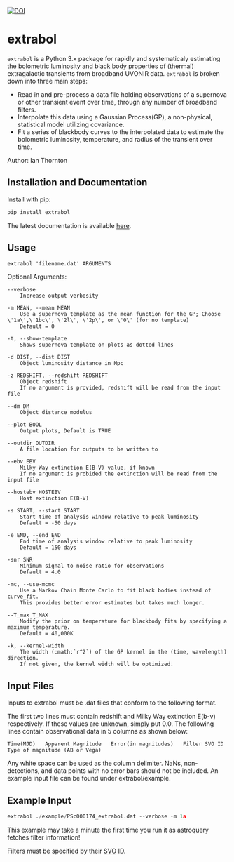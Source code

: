 [![DOI](https://zenodo.org/badge/283353973.svg)](https://zenodo.org/badge/latestdoi/283353973)


# extrabol

`extrabol` is a Python 3.x package for rapidly and systematicaly estimating the bolometric luminosity and black body properties of (thermal) extragalactic transients from broadband UVONIR data. `extrabol` is broken down into three main steps:

- Read in and pre-process a data file holding observations of a supernova or other transient event over time, through any number of broadband filters.
- Interpolate this data using a Gaussian Process(GP), a non-physical, statistical model utilizing covariance.
- Fit a series of blackbody curves to the interpolated data to estimate the bolometric luminosity, temperature, and radius of the transient over time.

Author: Ian Thornton

## Installation and Documentation

Install with pip:

```bash
pip install extrabol
```

The latest documentation is available [here](https://extrabol.readthedocs.io/en/latest/).

## Usage

```
extrabol 'filename.dat' ARGUMENTS
```
Optional Arguments:
```
--verbose
    Increase output verbosity

-m MEAN, --mean MEAN
    Use a supernova template as the mean function for the GP; Choose \'1a\',\'1bc\', \'2l\', \'2p\', or \'0\' (for no template)
    Default = 0

-t, --show-template
    Shows supernova template on plots as dotted lines

-d DIST, --dist DIST
    Object luminosity distance in Mpc

-z REDSHIFT, --redshift REDSHIFT
    Object redshift
    If no argument is provided, redshift will be read from the input file

--dm DM
    Object distance modulus

--plot BOOL
    Output plots, Default is TRUE

--outdir OUTDIR
    A file location for outputs to be written to

--ebv EBV
    Milky Way extinction E(B-V) value, if known
    If no argument is probided the extinction will be read from the input file

--hostebv HOSTEBV
    Host extinction E(B-V)

-s START, --start START
    Start time of analysis window relative to peak luminosity
    Default = -50 days

-e END, --end END
    End time of analysis window relative to peak luminosity
    Default = 150 days

-snr SNR
    Minimum signal to noise ratio for observations
    Default = 4.0

-mc, --use-mcmc
    Use a Markov Chain Monte Carlo to fit black bodies instead of curve_fit.
    This provides better error estimates but takes much longer.

--T_max T_MAX
    Modify the prior on temperature for blackbody fits by specifying a maximum temperature.
    Default = 40,000K

-k, --kernel-width
    The width (:math:`r^2`) of the GP kernel in the (time, wavelength) direction.
    If not given, the kernel width will be optimized.
```
## Input Files

Inputs to extrabol must be .dat files that conform to the following format.

The first two lines must contain redshift and Milky Way extinction E(b-v) respectively. If these values are unknown, simply put 0.0.
The following lines contain observational data in 5 columns as shown below:

```
Time(MJD)   Apparent Magnitude   Error(in magnitudes)   Filter SVO ID   Type of magnitude (AB or Vega)
```
Any white space can be used as the column delimiter. NaNs, non-detections, and data points with no error bars should not be included.
An example input file can be found under extrabol/example.

## Example Input

```python
extrabol ./example/PSc000174_extrabol.dat --verbose -m 1a
```

This example may take a minute the first time you run it as astroquery fetches filter information!

Filters must be specified by their [SVO](http://svo2.cab.inta-csic.es/svo/theory/fps3/) ID.
